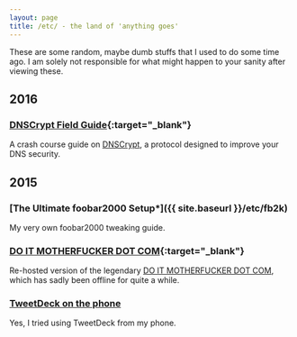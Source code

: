 ```yaml
---
layout: page
title: /etc/ - the land of 'anything goes'
---
```


These are some random, maybe dumb stuffs that I used to do some time ago. I am solely not responsible for what might happen to your sanity after viewing these.

## 2016

### [DNSCrypt Field Guide](https://resir014.github.io/etc/dnscrypt){:target="_blank"}

A crash course guide on <a href="https://dnscrypt.org/">DNSCrypt</a>, a protocol designed to improve your DNS security.

## 2015

### [The Ultimate foobar2000 Setup*]({{ site.baseurl }}/etc/fb2k)

My very own foobar2000 tweaking guide.

### [DO IT MOTHERFUCKER DOT COM](https://resir014.github.io/doitmotherfucker){:target="_blank"}

Re-hosted version of the legendary <a href="http://www.doitmotherfucker.com/">DO IT MOTHERFUCKER DOT COM</a>, which has sadly been offline for quite a while.

### [TweetDeck on the phone](https://resir014.github.io/etc/tweetdeck-mobile/)

Yes, I tried using TweetDeck from my phone.
